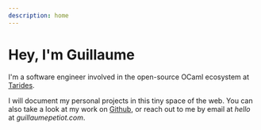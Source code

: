 ```yaml
---
description: home
---
```


# Hey, I'm Guillaume

I'm a software engineer involved in the open-source OCaml ecosystem at [Tarides](http://www.tarides.com).

I will document my personal projects in this tiny space of the web.
You can also take a look at my work on [Github](https://github.com/gpetiot/), or reach out to me by email at <i>hello</i> at <i>guillaumepetiot.com</i>.
